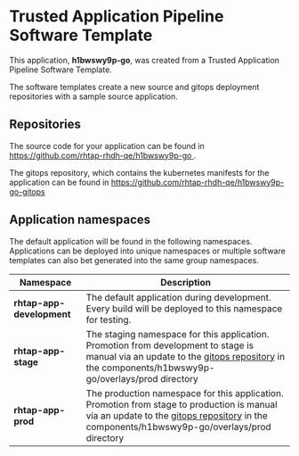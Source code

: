 # Trusted Application Pipeline Software Template

This application, **h1bwswy9p-go**, was created from a Trusted Application Pipeline Software Template.

The software templates create a new source and gitops deployment repositories with a sample source application. 

## Repositories

The source code for your application can be found in [https://github.com/rhtap-rhdh-qe/h1bwswy9p-go ](https://github.com/rhtap-rhdh-qe/h1bwswy9p-go ).
 
The gitops repository, which contains the kubernetes manifests for the application can be found in 
[https://github.com/rhtap-rhdh-qe/h1bwswy9p-go-gitops ](https://github.com/rhtap-rhdh-qe/h1bwswy9p-go-gitops ) 

## Application namespaces 

The default application will be found in the following namespaces. Applications can be deployed into unique namespaces or multiple software templates can also bet generated into the same group namespaces.  

|  Namespace   |  Description   |  
| -------- | -------- |   
| **rhtap-app-development** | The default application during development. Every build will be deployed to this namespace for testing. | 
| **rhtap-app-stage** | The staging namespace for this application. Promotion from development to stage is manual via an update to the [gitops repository](https://github.com/rhtap-rhdh-qe/h1bwswy9p-go-gitops ) in the components/h1bwswy9p-go/overlays/prod directory |  
| **rhtap-app-prod** | The production namespace for this application. Promotion from stage to production is manual via an update to the [gitops repository](https://github.com/rhtap-rhdh-qe/h1bwswy9p-go-gitops ) in the components/h1bwswy9p-go/overlays/prod directory | 